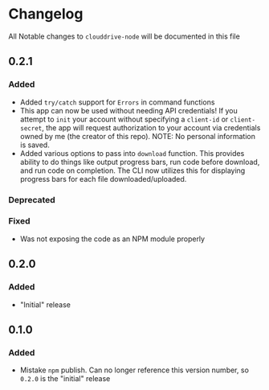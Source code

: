 # Changelog

All Notable changes to `clouddrive-node` will be documented in this file

## 0.2.1

### Added
- Added `try/catch` support for `Errors` in command functions
- This app can now be used without needing API credentials! If you attempt to `init` your account without specifying a `client-id` or `client-secret`, the app will request authorization to your account via credentials owned by me (the creator of this repo). NOTE: No personal information is saved.
- Added various options to pass into `download` function. This provides ability to do things like output progress bars, run code before download, and run code on completion. The CLI now utilizes this for displaying progress bars for each file downloaded/uploaded.

### Deprecated

### Fixed
- Was not exposing the code as an NPM module properly

## 0.2.0

### Added
- "Initial" release

## 0.1.0

### Added
- Mistake `npm` publish. Can no longer reference this version number, so `0.2.0` is the "initial" release